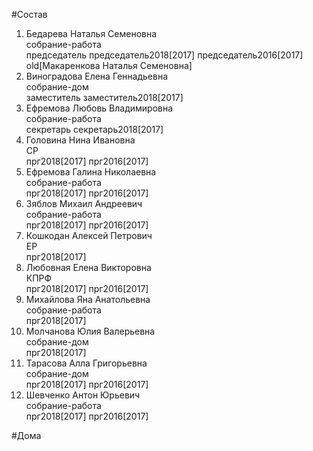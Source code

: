 #Состав  
1. Бедарева Наталья Семеновна  
    собрание-работа  
    председатель председатель2018[2017] председатель2016[2017] old[Макаренкова Наталья Семеновна]  
2. Виноградова Елена Геннадьевна  
    собрание-дом  
    заместитель заместитель2018[2017]  
3. Ефремова Любовь Владимировна  
    собрание-работа  
    секретарь секретарь2018[2017]  
4. Головина Нина Ивановна  
    СР  
    прг2018[2017] прг2016[2017]  
5. Ефремова Галина Николаевна  
    собрание-работа  
    прг2018[2017] прг2016[2017]  
6. Зяблов Михаил Андреевич  
    собрание-работа  
    прг2018[2017] прг2016[2017]  
7. Кошкодан Алексей Петрович  
    ЕР  
    прг2018[2017]  
8. Любовная Елена Викторовна  
    КПРФ  
    прг2018[2017] прг2016[2017]  
9. Михайлова Яна Анатольевна  
    собрание-работа  
    прг2018[2017]  
10. Молчанова Юлия Валерьевна  
    собрание-дом  
    прг2018[2017]  
11. Тарасова Алла Григорьевна  
    собрание-дом  
    прг2018[2017] прг2016[2017]  
12. Шевченко Антон Юрьевич  
    собрание-работа  
    прг2018[2017] прг2016[2017]  

#Дома  
